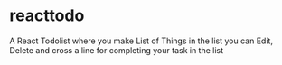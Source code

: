 # reacttodo
A React Todolist where you make List of Things in the list you can Edit, Delete and cross a line for completing your task in the list
